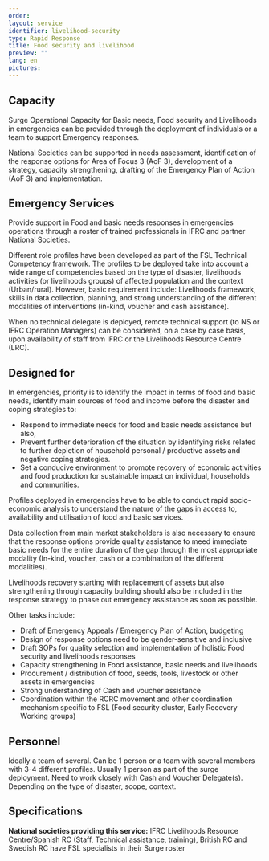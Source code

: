 ```yaml
---
order: 
layout: service
identifier: livelihood-security
type: Rapid Response
title: Food security and livelihood
preview: ""
lang: en
pictures:
---
```


## Capacity

Surge Operational Capacity for Basic needs, Food security and Livelihoods in emergencies can be provided through the deployment of individuals or a team to support Emergency responses.

National Societies can be supported in needs assessment, identification of the response options for Area of Focus 3 (AoF 3), development of a strategy, capacity strengthening, drafting of the Emergency Plan of Action (AoF 3) and implementation.

## Emergency Services

Provide support in Food and basic needs responses in emergencies operations through a roster of trained professionals in IFRC and partner National Societies.

Different role profiles have been developed as part of the FSL Technical Competency framework. The profiles to be deployed take into account a wide range of competencies based on the type of disaster,  livelihoods activities (or livelihoods groups) of affected population and the context (Urban/rural). However, basic requirement include: Livelihoods framework, skills in data collection, planning, and strong understanding of the different modalities of interventions (in-kind, voucher and cash assistance).

When no technical delegate is deployed, remote technical support (to NS or IFRC Operation Managers) can be considered, on a case by case basis, upon availability of staff from IFRC or the Livelihoods Resource Centre (LRC).

## Designed for

In emergencies, priority is to identify the impact in terms of food and basic needs, identify main sources of food and income before the disaster and coping strategies to:

- Respond to immediate needs for food and basic needs assistance but also, 
- Prevent further deterioration of the situation by identifying risks related to further depletion of household personal / productive assets and negative coping strategies. 
- Set a conducive environment to promote recovery of economic activities and food production for sustainable impact on individual, households and communities.

Profiles deployed in emergencies have to be able to conduct rapid socio-economic analysis to understand the nature of the gaps in access to, availability and utilisation of food and basic services.

Data collection from main market stakeholders is also necessary to ensure that the response options provide quality assistance to meed immediate basic needs for the entire duration of the gap through the most appropriate modality (In-kind, voucher, cash or a combination of the different modalities). 

Livelihoods recovery starting with replacement of assets but also strengthening through capacity building should also be included in the response strategy to phase out emergency assistance as soon as possible. 

Other tasks include:
- Draft of Emergency Appeals / Emergency Plan of Action, budgeting
- Design of response options need to be gender-sensitive and inclusive
- Draft SOPs for quality selection and implementation of holistic Food security and livelihoods responses 
- Capacity strengthening in Food assistance, basic needs and livelihoods
- Procurement / distribution of food, seeds, tools, livestock or other assets in emergencies
- Strong understanding of Cash and voucher assistance
- Coordination within the RCRC movement and other coordination mechanism specific to FSL (Food security cluster, Early Recovery Working groups)  

## Personnel

Ideally a team of several. Can be 1 person or a team with several members with 3-4 different profiles. Usually 1 person as part of the surge deployment. Need to work closely with Cash and Voucher Delegate(s). Depending on the type of disaster, scope, context.

## Specifications

**National societies providing this service:** IFRC Livelihoods Resource Centre/Spanish RC (Staff, Technical assistance, training), British RC and Swedish RC have FSL specialists in their Surge roster
